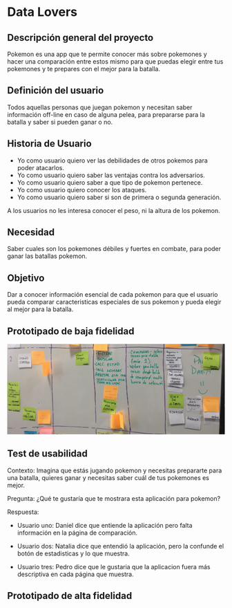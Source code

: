 # Data Lovers

## Descripción general del proyecto

Pokemon es una app que te permite conocer más sobre pokemones y hacer una comparación entre estos mismo para que puedas elegir entre tus pokemones y te  prepares con el mejor para la batalla.

## Definición del usuario

Todos aquellas personas que juegan pokemon y necesitan saber información off-line en caso de alguna pelea, para prepararse para la batalla y saber si pueden ganar o no.

## Historia de Usuario

* Yo como usuario quiero ver las debilidades de otros pokemos para poder atacarlos.
* Yo como usuario quiero saber las ventajas contra los adversarios.
* Yo como usuario quiero saber a que tipo de pokemon pertenece.
* Yo como usuario quiero conocer los ataques.
* Yo como usuario quiero saber si son de primera o segunda generación.

A los usuarios no les interesa conocer el peso, ni la altura de los pokemon.

## Necesidad

Saber cuales son los pokemones débiles y fuertes en combate, para poder ganar las batallas pokemon.

## Objetivo

Dar a conocer información esencial de cada pokemon para que el usuario pueda comparar caracteristicas especiales de sus pokemon y pueda elegir al mejor para la batalla.

## Prototipado de baja fidelidad

![](Scketch.jpg)

## Test de usabilidad

Contexto: Imagina que estás jugando pokemon y necesitas prepararte para una batalla, quieres ganar y necesitas saber cuál de tus pokemones es mejor.

Pregunta: ¿Qué te gustaría que te mostrara esta aplicación para pokemon?

Respuesta: 

* Usuario uno: Daniel dice que entiende la aplicación pero falta información en la página de comparación.

* Usuario dos: Natalia dice que entendió la aplicación, pero la confunde el botón de estadisticas y lo que muestra.

* Usuario tres: Pedro dice que le gustaria que la aplicacion fuera más descriptiva en cada página que muestra.


## Prototipado de alta fidelidad















